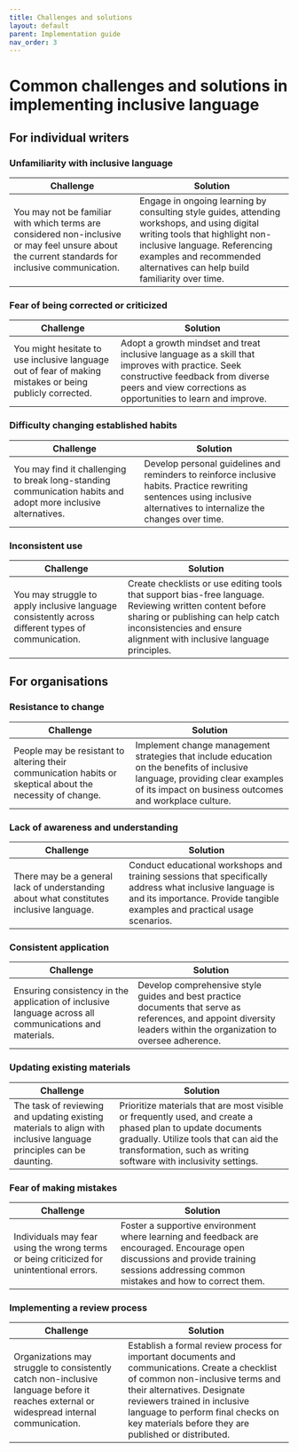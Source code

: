 ```yaml
---
title: Challenges and solutions
layout: default
parent: Implementation guide
nav_order: 3
---
```

# Common challenges and solutions in implementing inclusive language

## For individual writers

### Unfamiliarity with inclusive language

| Challenge | Solution |
|----------|----------|
| You may not be familiar with which terms are considered non-inclusive or may feel unsure about the current standards for inclusive communication. | Engage in ongoing learning by consulting style guides, attending workshops, and using digital writing tools that highlight non-inclusive language. Referencing examples and recommended alternatives can help build familiarity over time. |

### Fear of being corrected or criticized

| Challenge | Solution |
|----------|----------|
| You might hesitate to use inclusive language out of fear of making mistakes or being publicly corrected. | Adopt a growth mindset and treat inclusive language as a skill that improves with practice. Seek constructive feedback from diverse peers and view corrections as opportunities to learn and improve. |

### Difficulty changing established habits

| Challenge | Solution |
|----------|----------|
| You may find it challenging to break long-standing communication habits and adopt more inclusive alternatives. | Develop personal guidelines and reminders to reinforce inclusive habits. Practice rewriting sentences using inclusive alternatives to internalize the changes over time. |

### Inconsistent use

| Challenge | Solution |
|----------|----------|
| You may struggle to apply inclusive language consistently across different types of communication. | Create checklists or use editing tools that support bias-free language. Reviewing written content before sharing or publishing can help catch inconsistencies and ensure alignment with inclusive language principles. |

## For organisations

### Resistance to change

| Challenge | Solution |
|----------|----------|
| People may be resistant to altering their communication habits or skeptical about the necessity of change. | Implement change management strategies that include education on the benefits of inclusive language, providing clear examples of its impact on business outcomes and workplace culture. |

### Lack of awareness and understanding

| Challenge | Solution |
|----------|----------|
| There may be a general lack of understanding about what constitutes inclusive language. | Conduct educational workshops and training sessions that specifically address what inclusive language is and its importance. Provide tangible examples and practical usage scenarios. |

### Consistent application

| Challenge | Solution |
|----------|----------|
| Ensuring consistency in the application of inclusive language across all communications and materials. | Develop comprehensive style guides and best practice documents that serve as references, and appoint diversity leaders within the organization to oversee adherence. |

### Updating existing materials

| Challenge | Solution |
|----------|----------|
| The task of reviewing and updating existing materials to align with inclusive language principles can be daunting. | Prioritize materials that are most visible or frequently used, and create a phased plan to update documents gradually. Utilize tools that can aid the transformation, such as writing software with inclusivity settings. |

### Fear of making mistakes

| Challenge | Solution |
|----------|----------|
| Individuals may fear using the wrong terms or being criticized for unintentional errors. | Foster a supportive environment where learning and feedback are encouraged. Encourage open discussions and provide training sessions addressing common mistakes and how to correct them. |

### Implementing a review process

| Challenge | Solution |
|----------|----------|
| Organizations may struggle to consistently catch non-inclusive language before it reaches external or widespread internal communication. | Establish a formal review process for important documents and communications. Create a checklist of common non-inclusive terms and their alternatives. Designate reviewers trained in inclusive language to perform final checks on key materials before they are published or distributed. |


